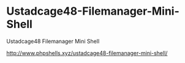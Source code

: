 # Ustadcage48-Filemanager-Mini-Shell
Ustadcage48 Filemanager Mini Shell

http://www.phpshells.xyz/ustadcage48-filemanager-mini-shell/
